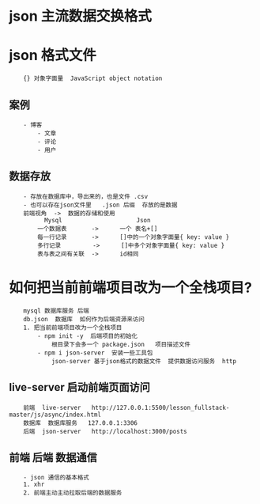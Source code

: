 #   json 主流数据交换格式

#   json 格式文件
        {} 对象字面量  JavaScript object notation

##  案例
        - 博客
            - 文章
            - 评论
            - 用户

##  数据存放
        - 存放在数据库中，导出来的，也是文件 .csv
        - 也可以存在json文件里   .json 后缀  存放的是数据
        前端视角  ->  数据的存储和使用
              Mysql                     Json
            一个数据表       ->      一个 表名+[]
            每一行记录       ->      []中的一个对象字面量{ key: value } 
            多行记录         ->      []中多个对象字面量{ key: value }
            表与表之间有关联  ->      id相同

#   如何把当前前端项目改为一个全栈项目?
        mysql 数据库服务 后端
        db.json  数据库  如何作为后端资源来访问
        1. 把当前前端项目改为一个全栈项目  
            - npm init -y  后端项目的初始化
                根目录下会多一个 package.json   项目描述文件
            - npm i json-server  安装一些工具包
                json-server 基于json格式的数据文件  提供数据访问服务  http

 
##  live-server 启动前端页面访问
        前端  live-server   http://127.0.0.1:5500/lesson_fullstack-master/js/async/index.html
        数据库  数据库服务   127.0.0.1:3306
        后端  json-server   http://localhost:3000/posts

##  前端 后端 数据通信     
        - json 通信的基本格式
        1. xhr
        2. 前端主动主动拉取后端的数据服务